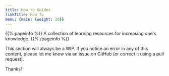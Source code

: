 ```yaml
---
title: How to Guides
linkTitle: How To
menu: {main: {weight: 20}}
---
```


{{% pageinfo %}}
A collection of learning resources for increasing one's knowledge.
{{% /pageinfo %}}

This section will always be a WIP. If you notice an error in any of this
content, please let me know via an issue on GitHub (or correct it using
a pull request).

Thanks!

